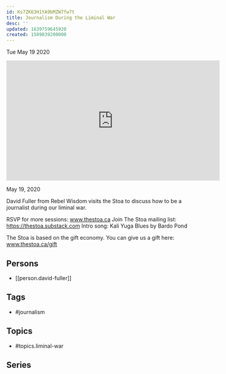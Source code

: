 ```yaml
---
id: Ks7ZK63H1YA9bMZW7fw7t
title: Journalism During the Liminal War
desc: ''
updated: 1639759645920
created: 1589839200000
---
```





Tue May 19 2020

<iframe width="560" height="315" src="https://www.youtube.com/embed/cQxPR8nQvdk" title="Journalism During the Liminal War w/ David Fuller" frameborder="0" allow="accelerometer; autoplay; clipboard-write; encrypted-media; gyroscope; picture-in-picture" allowfullscreen ></iframe>

May 19, 2020

David Fuller from Rebel Wisdom visits the Stoa to discuss how to be a journalist during our liminal war.

RSVP for more sessions: www.thestoa.ca
Join The Stoa mailing list: https://thestoa.substack.com
Intro song: Kali Yuga Blues by Bardo Pond

The Stoa is based on the gift economy. You can give us a gift here: www.thestoa.ca/gift

## Persons

- [[person.david-fuller]]

## Tags

- #journalism

## Topics

- #topics.liminal-war

## Series



